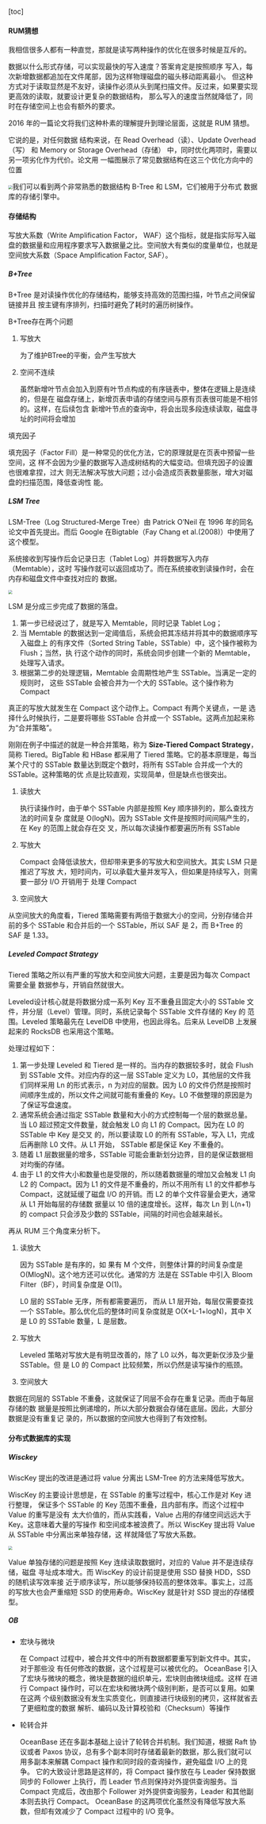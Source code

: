 [toc]

#### RUM猜想

我相信很多人都有一种直觉，那就是读写两种操作的优化在很多时候是互斥的。

数据以什么形式存储，可以实现最快的写入速度？答案肯定是按照顺序 写入，每次新增数据都追加在文件尾部，因为这样物理磁盘的磁头移动距离最小。 但这种方式对于读取显然是不友好，读操作必须从头到尾扫描文件。反过来，如果要实现更高效的读取，就要设计更复杂的数据结构， 那么写入的速度当然就降低了，同时在存储空间上也会有额外的要求。

2016 年的一篇论文将我们这种朴素的理解提升到理论层面，这就是 RUM 猜想。

它说的是，对任何数据 结构来说，在 Read Overhead（读）、Update Overhead（写） 和 Memory or Storage Overhead（存储） 中，同时优化两项时，需要以另一项劣化作为代价。论文用 一幅图展示了常见数据结构在这三个优化方向中的位置

<img src="./rum.png" style="zoom:50%;" />我们可以看到两个非常熟悉的数据结构 B-Tree 和 LSM，它们被用于分布式 数据库的存储引擎中。

#### 存储结构

写放大系数（Write Amplification Factor， WAF）这个指标，就是指实际写入磁盘的数据量和应用程序要求写入数据量之比。空间放大有类似的度量单位，也就是空间放大系数（Space Amplification Factor, SAF）。

##### B+Tree

B+Tree 是对读操作优化的存储结构，能够支持高效的范围扫描，叶节点之间保留链接并且 按主键有序排列，扫描时避免了耗时的遍历树操作。

B+Tree存在两个问题

1. 写放大

   为了维护BTree的平衡，会产生写放大

2. 空间不连续

   虽然新增叶节点会加入到原有叶节点构成的有序链表中，整体在逻辑上是连续的，但是在 磁盘存储上，新增页表申请的存储空间与原有页表很可能是不相邻的。这样，在后续包含 新增叶节点的查询中，将会出现多段连续读取，磁盘寻址的时间将会增加

填充因子

填充因子（Factor Fill）是一种常见的优化方法，它的原理就是在页表中预留一些空间，这 样不会因为少量的数据写入造成树结构的大幅变动。但填充因子的设置也很难拿捏，过大 则无法解决写放大问题；过小会造成页表数量膨胀，增大对磁盘的扫描范围，降低查询性 能。

##### LSM Tree

LSM-Tree（Log Structured-Merge Tree）由 Patrick O’Neil 在 1996 年的同名论文中首先提出。而后 Google 在Bigtable（Fay Chang et al.(2008)）中使用了这个模型。

系统接收到写操作后会记录日志（Tablet Log）并将数据写入内存（Memtable），这时 写操作就可以返回成功了。而在系统接收到读操作时，会在内存和磁盘文件中查找对应的 数据。

<img src="./lsm.png" style="zoom:50%;" />

LSM 是分成三步完成了数据的落盘。

1. 第一步已经说过了，就是写入 Memtable，同时记录 Tablet Log；
2. 当 Memtable 的数据达到一定阈值后，系统会把其冻结并将其中的数据顺序写入磁盘上 的有序文件（Sorted String Table，SSTable）中，这个操作被称为 Flush；当然，执 行这个动作的同时，系统会同步创建一个新的 Memtable，处理写入请求。 
3. 根据第二步的处理逻辑，Memtable 会周期性地产生 SSTable。当满足一定的规则时， 这些 SSTable 会被合并为一个大的 SSTable。这个操作称为 Compact

真正的写放大就发生在 Compact 这个动作上。Compact 有两个关键点，一是 选择什么时候执行，二是要将哪些 SSTable 合并成一个 SSTable。这两点加起来称为“合并策略”。

刚刚在例子中描述的就是一种合并策略，称为 **Size-Tiered Compact Strategy**，简称 Tiered。BigTable 和 HBase 都采用了 Tiered 策略。它的基本原理是，每当某个尺寸的 SSTable 数量达到既定个数时，将所有 SSTable 合并成一个大的 SSTable。这种策略的优 点是比较直观，实现简单，但是缺点也很突出。

1. 读放大

   执行读操作时，由于单个 SSTable 内部是按照 Key 顺序排列的，那么查找方法的时间复杂 度就是 O(logN)。因为 SSTable 文件是按照时间间隔产生的，在 Key 的范围上就会存在交 叉，所以每次读操作都要遍历所有 SSTable

2. 写放大

   Compact 会降低读放大，但却带来更多的写放大和空间放大。其实 LSM 只是推迟了写放 大，短时间内，可以承载大量并发写入，但如果是持续写入，则需要一部分 I/O 开销用于 处理 Compact

3.  空间放大

   从空间放大的角度看，Tiered 策略需要有两倍于数据大小的空间，分别存储合并前的多个 SSTable 和合并后的一个 SSTable，所以 SAF 是 2，而 B+Tree 的 SAF 是 1.33。

##### Leveled Compact Strategy

Tiered 策略之所以有严重的写放大和空间放大问题，主要是因为每次 Compact 需要全量 数据参与，开销自然就很大。

Leveled设计核心就是将数据分成一系列 Key 互不重叠且固定大小的 SSTable 文件，并分层（Level）管理。同时，系统记录每个 SSTable 文件存储的 Key 的 范围。Leveled 策略最先在 LevelDB 中使用，也因此得名。后来从 LevelDB 上发展起来的 RocksDB 也采用这个策略。

处理过程如下：

1. 第一步处理 Leveled 和 Tiered 是一样的。当内存的数据较多时，就会 Flush 到 SSTable 文件。对应内存的这一层 SSTable 定义为 L0，其他层的文件我们同样采用 Ln 的形式表示，n 为对应的层数。因为 L0 的文件仍然是按照时间顺序生成的，所以文件之间就可能有重叠的 Key。L0 不做整理的原因是为了保证写盘速度。
2. 通常系统会通过指定 SSTable 数量和大小的方式控制每一个层的数据总量。当 L0 超过预定文件数量，就会触发 L0 向 L1 的 Compact。因为在 L0 的 SSTable 中 Key 是交叉 的，所以要读取 L0 的所有 SSTable，写入 L1，完成后再删除 L0 文件。从 L1 开始， SSTable 都是保证 Key 不重叠的。
3. 随着 L1 层数据量的增多，SSTable 可能会重新划分边界，目的是保证数据相对均衡的存储。
4. 由于 L1 的文件大小和数量也是受限的，所以随着数据量的增加又会触发 L1 向 L2 的 Compact。因为 L1 的文件是不重叠的，所以不用所有 L1 的文件都参与 Compact，这就延缓了磁盘 I/O 的开销。而 L2 的单个文件容量会更大，通常从 L1 开始每层的存储数 据量以 10 倍的速度增长。这样，每次 Ln 到 L(n+1) 的 compact 只会涉及少数的 SSTable，间隔的时间也会越来越长。

再从 RUM 三个角度来分析下。

1. 读放大

   因为 SSTable 是有序的，如 果有 M 个文件，则整体计算的时间复杂度是 O(MlogN)。这个地方还可以优化。通常的方 法是在 SSTable 中引入 Bloom Filter（BF），时间复杂度是 O(1)。

   L0 层的 SSTable 无序，所有都需要遍历， 而从 L1 层开始，每层仅需要查找一个 SSTable。那么优化后的整体时间复杂度就是 O(X+L-1+logN)，其中 X 是 L0 的 SSTable 数量，L 是层数。

2. 写放大

   Leveled 策略对写放大是有明显改善的，除了 L0 以外，每次更新仅涉及少量 SSTable。但 是 L0 的 Compact 比较频繁，所以仍然是读写操作的瓶颈。

3.  空间放大

   数据在同层的 SSTable 不重叠，这就保证了同层不会存在重复记录。而由于每层存储的数 据量是按照比例递增的，所以大部分数据会存储在底层。因此，大部分数据是没有重复记 录的，所以数据的空间放大也得到了有效控制。

#### 分布式数据库的实现

##### Wisckey

WiscKey 提出的改进是通过将 value 分离出 LSM-Tree 的方法来降低写放大。

WiscKey 的主要设计思想是，在 SSTable 的重写过程中，核心工作是对 Key 进行整理， 保证多个 SSTable 的 Key 范围不重叠，且内部有序。而这个过程中 Value 的重写是没有 太大价值的，而从实践看，Value 占用的存储空间远远大于 Key。这意味着大量的写操作 和空间成本被浪费了。所以 WiscKey 提出将 Value 从 SSTable 中分离出来单独存储，这 样就降低了写放大系数。

<img src="./wisckey.png" style="zoom:50%;" />

Value 单独存储的问题是按照 Key 连续读取数据时，对应的 Value 并不是连续存储，磁盘 寻址成本增大。而 WiscKey 的设计前提是使用 SSD 替换 HDD，SSD 的随机读写效率接 近于顺序读写，所以能够保持较高的整体效率。事实上，过高的写放大也会严重缩短 SSD 的使用寿命。WiscKey 就是针对 SSD 提出的存储模型。

##### OB

- 宏块与微块

  在 Compact 过程中，被合并文件中的所有数据都要重写到新文件中。其实，对于那些没 有任何修改的数据，这个过程是可以被优化的。 OceanBase 引入了宏块与微块的概念，微块是数据的组织单元，宏块则由微块组成。这样 在进行 Compact 操作时，可以在宏块和微块两个级别判断，是否可以复用。如果在这两 个级别数据没有发生实质变化，则直接进行块级别的拷贝，这样就省去了更细粒度的数据 解析、编码以及计算校验和（Checksum）等操作

- 轮转合并

  OceanBase 还在多副本基础上设计了轮转合并机制。我们知道，根据 Raft 协议或者 Paxos 协议，总有多个副本同时存储着最新的数据，那么我们就可以用多副本来解耦 Compact 操作和同时段的查询操作，避免磁盘 I/O 上的竞争。 它的大致设计思路是这样的，将 Compact 操作放在与 Leader 保持数据同步的 Follower 上执行，而 Leader 节点则保持对外提供查询服务。当 Compact 完成后，改由那个 Follower 对外提供查询服务，Leader 和其他副本则去执行 Compact。 OceanBase 的这两项优化虽然没有降低写放大系数，但却有效减少了 Compact 过程中的 I/O 竞争。

